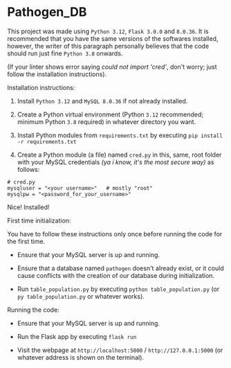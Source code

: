 # Pathogen_DB

This project was made using `Python 3.12`, `Flask 3.0.0` and `8.0.36`. It is recommended that you have the same versions of the softwares installed, however, the writer of this paragraph personally believes that the code should run just fine `Python 3.8` onwards.

(If your linter shows error saying *could not import 'cred'*, don't worry; just follow the installation instructions).

Installation instructions:

1. Install `Python 3.12` and `MySQL 8.0.36` if not already installed.

2. Create a Python virtual environment (Python `3.12` recommended; minimum Python `3.8` required) in whatever directory you want.

3. Install Python modules from `requirements.txt` by executing `pip install -r requirements.txt`

4. Create a Python module (a file) named `cred.py` in this, same, root folder with your MySQL credentials *(ya i know, it's the most secure way)* as follows:

```python3=
# cred.py
mysqluser = "<your username>"   # mostly "root"
mysqlpw = "<password_for_your_username>"
```

Nice! Installed!

First time initialization:

You have to follow these instructions only once before running the code for the first time.

- Ensure that your MySQL server is up and running.

- Ensure that a database named `pathogen` doesn't already exist, or it could cause conflicts with the creation of our database during initialization.

- Run `table_population.py` by executing `python table_population.py` (or `py table_population.py` or whatever works).

Running the code:

- Ensure that your MySQL server is up and running.

- Run the Flask app by executing `flask run`

- Visit the webpage at `http://localhost:5000` / `http://127.0.0.1:5000` (or whatever address is shown on the terminal).
